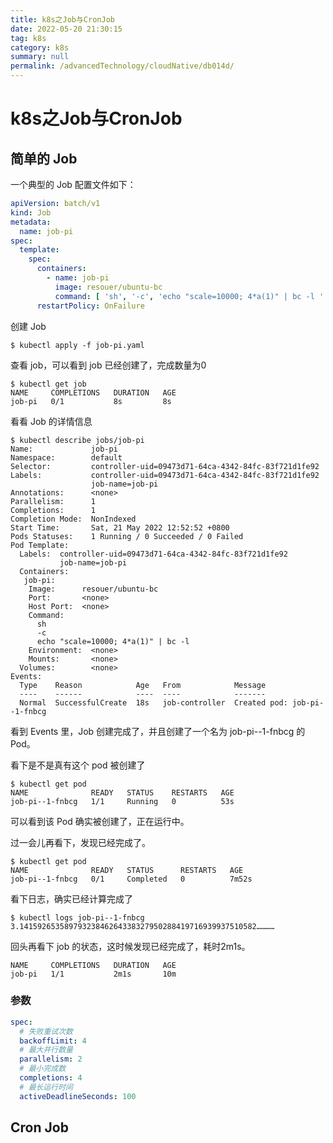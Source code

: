 ```yaml
---
title: k8s之Job与CronJob
date: 2022-05-20 21:30:15
tag: k8s
category: k8s
summary: null
permalink: /advancedTechnology/cloudNative/db014d/
---
```


# k8s之Job与CronJob

## 简单的 Job

一个典型的 Job 配置文件如下：

```yaml
apiVersion: batch/v1
kind: Job
metadata:
  name: job-pi
spec:
  template:
    spec:
      containers:
        - name: job-pi
          image: resouer/ubuntu-bc
          command: [ 'sh', '-c', 'echo "scale=10000; 4*a(1)" | bc -l ' ]
      restartPolicy: OnFailure
```

创建 Job

```shell
$ kubectl apply -f job-pi.yaml
```

查看 job，可以看到 job 已经创建了，完成数量为0

```shell
$ kubectl get job             
NAME     COMPLETIONS   DURATION   AGE
job-pi   0/1           8s         8s
```

看看 Job 的详情信息

```shell
$ kubectl describe jobs/job-pi
Name:             job-pi
Namespace:        default
Selector:         controller-uid=09473d71-64ca-4342-84fc-83f721d1fe92
Labels:           controller-uid=09473d71-64ca-4342-84fc-83f721d1fe92
                  job-name=job-pi
Annotations:      <none>
Parallelism:      1
Completions:      1
Completion Mode:  NonIndexed
Start Time:       Sat, 21 May 2022 12:52:52 +0800
Pods Statuses:    1 Running / 0 Succeeded / 0 Failed
Pod Template:
  Labels:  controller-uid=09473d71-64ca-4342-84fc-83f721d1fe92
           job-name=job-pi
  Containers:
   job-pi:
    Image:      resouer/ubuntu-bc
    Port:       <none>
    Host Port:  <none>
    Command:
      sh
      -c
      echo "scale=10000; 4*a(1)" | bc -l 
    Environment:  <none>
    Mounts:       <none>
  Volumes:        <none>
Events:
  Type    Reason            Age   From            Message
  ----    ------            ----  ----            -------
  Normal  SuccessfulCreate  18s   job-controller  Created pod: job-pi--1-fnbcg
```

看到 Events 里，Job 创建完成了，并且创建了一个名为 job-pi--1-fnbcg 的 Pod。

看下是不是真有这个 pod 被创建了

```shell
$ kubectl get pod                       
NAME              READY   STATUS    RESTARTS   AGE
job-pi--1-fnbcg   1/1     Running   0          53s
```

可以看到该 Pod 确实被创建了，正在运行中。

过一会儿再看下，发现已经完成了。

```shell
$ kubectl get pod 
NAME              READY   STATUS      RESTARTS   AGE
job-pi--1-fnbcg   0/1     Completed   0          7m52s
```

看下日志，确实已经计算完成了

```shell
$ kubectl logs job-pi--1-fnbcg
3.14159265358979323846264338327950288419716939937510582…………
```

回头再看下 job 的状态，这时候发现已经完成了，耗时2m1s。

```shell
NAME     COMPLETIONS   DURATION   AGE
job-pi   1/1           2m1s       10m
```

### 参数

```yaml
spec:
  # 失败重试次数
  backoffLimit: 4
  # 最大并行数量
  parallelism: 2
  # 最小完成数
  completions: 4
  # 最长运行时间
  activeDeadlineSeconds: 100
```

## Cron Job
